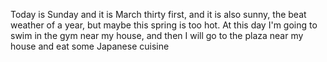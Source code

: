 Today is Sunday and it is March thirty first, and it is also sunny, the beat weather of a year, but maybe this spring is too hot. At this day I'm going to swim in the gym near my house, and then I will go to the plaza near my house and eat some Japanese cuisine